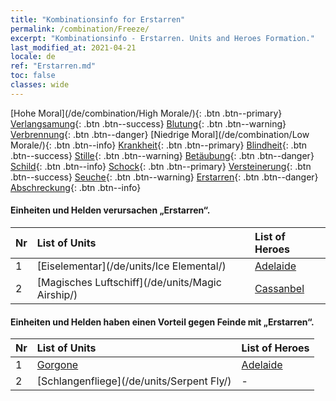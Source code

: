 ```yaml
---
title: "Kombinationsinfo for Erstarren"
permalink: /combination/Freeze/
excerpt: "Kombinationsinfo - Erstarren. Units and Heroes Formation."
last_modified_at: 2021-04-21
locale: de
ref: "Erstarren.md"
toc: false
classes: wide
---
```


  [Hohe Moral](/de/combination/High Morale/){: .btn .btn--primary} [Verlangsamung](/de/combination/Slow/){: .btn .btn--success} [Blutung](/de/combination/Bleeding/){: .btn .btn--warning} [Verbrennung](/de/combination/Burning/){: .btn .btn--danger} [Niedrige Moral](/de/combination/Low Morale/){: .btn .btn--info} [Krankheit](/de/combination/Disease/){: .btn .btn--primary} [Blindheit](/de/combination/Blind/){: .btn .btn--success} [Stille](/de/combination/Silence/){: .btn .btn--warning} [Betäubung](/de/combination/Stun/){: .btn .btn--danger} [Schild](/de/combination/Shield/){: .btn .btn--info} [Schock](/de/combination/Static/){: .btn .btn--primary} [Versteinerung](/de/combination/Petrify/){: .btn .btn--success} [Seuche](/de/combination/Plague/){: .btn .btn--warning} [Erstarren](/de/combination/Freeze/){: .btn .btn--danger} [Abschreckung](/de/combination/Deterrence/){: .btn .btn--info} 


#### Einheiten und Helden verursachen „Erstarren“.

  | Nr |  List of Units  | List of Heroes | 
  |:---|:----------------|:---------------| 
  | 1 | [Eiselementar](/de/units/Ice Elemental/) | [Adelaide](/de/heroes/Adelaide/) |
  | 2 | [Magisches Luftschiff](/de/units/Magic Airship/) | [Cassanbel](/de/heroes/Cassanbel/) |


#### Einheiten und Helden haben einen Vorteil gegen Feinde mit „Erstarren“.

  | Nr |  List of Units  | List of Heroes | 
  |:---|:----------------|:---------------| 
  | 1 | [Gorgone](/de/units/Gorgon/) | [Adelaide](/de/heroes/Adelaide/) |
  | 2 | [Schlangenfliege](/de/units/Serpent Fly/) | - |
